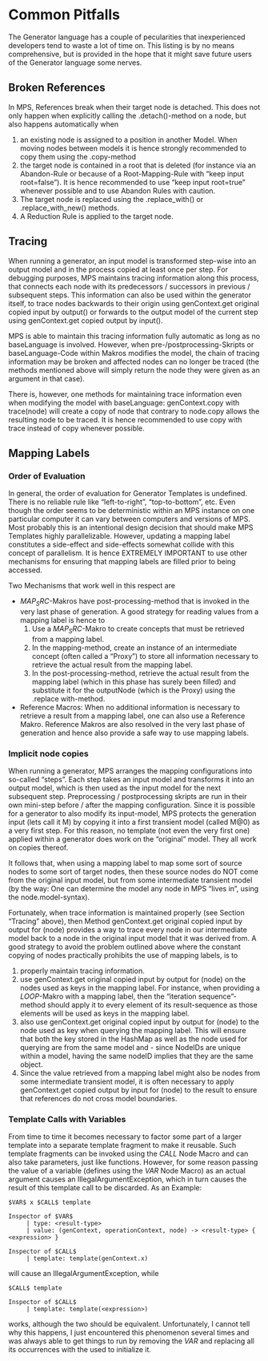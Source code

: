 # Common Pitfalls
The Generator language has a couple of pecularities that inexperienced developers tend to waste a lot of time on.  This listing is by no means comprehensive, but is provided in the hope that it might save future users of the Generator language some nerves.

## Broken References
In MPS, References break when their target node is detached. This does not only happen when explicitly calling the .detach()-method on a node, but also happens automatically when 

1. an existing node is assigned to a position in another Model. When moving nodes between models it is hence strongly recommended to copy them using the .copy-method
1. the target node is contained in a root that is deleted (for instance via an Abandon-Rule or because of a Root-Mapping-Rule with “keep input root=false”). It is hence recommended to use “keep input root=true” whenever possible and to use Abandon Rules with caution.
1. The target node is replaced using the .replace_with() or .replace_with_new() methods.
1. A Reduction Rule is applied to the target node.

## Tracing
When running a generator, an input model is transformed step-wise into an output model and in the process copied at least once per step. For debugging purposes, MPS maintains tracing information along this process, that connects each node with its predecessors / successors in previous / subsequent steps.
This information can also be used within the generator itself, to trace nodes backwards to their origin using genContext.get original copied input by output() or forwards to the output model of the current step using genContext.get copied output by input().

MPS is able to maintain this tracing information fully automatic as long as no baseLanguage is involved. However, when pre-/postprocessing-Skripts or baseLanguage-Code within Makros modifies the model, the chain of tracing information may be broken and affected nodes can no longer be traced (the methods mentioned above will simply return the node they were given as an argument in that case).

There is, however, one methods for maintaining trace information even when modifying the model with baseLanguage: genContext.copy with trace(node) will create a copy of node that contrary to node.copy allows the resulting node to be traced. It is hence recommended to use copy with trace instead of copy whenever possible.

## Mapping Labels 

### Order of Evaluation 
In general, the order of evaluation for Generator Templates is undefined. There is no reliable rule like “left-to-right”, “top-to-bottom”, etc. Even though the order seems to be deterministic within an MPS instance on one particular computer it can vary between computers and versions of MPS. Most probably this is an intentional design decision that should make MPS Templates highly parallelizable. However, updating a mapping label constitutes a side-effect and side-effects somewhat collide with this concept of parallelism. It is hence EXTREMELY IMPORTANT to use other mechanisms for ensuring that mapping labels are filled prior to being accessed.


Two Mechanisms that work well in this respect are


- $MAP_SRC$-Makros have post-processing-method that is invoked in the very last phase of generation. A good strategy for reading values from a mapping label is hence to
	1. Use a $MAP_SRC$-Makro to create concepts that must be retrieved from a mapping label.
	1. In the mapping-method, create an instance of an intermediate concept (often called a “Proxy”) to store all information necessary to retrieve the actual result from the mapping label.
	1. In the post-processing-method, retrieve the actual result from the mapping label (which in this phase has surely been filled) and substitute it for the outputNode (which is the Proxy) using the .replace with-method.
- Reference Macros: When no additional information is necessary to retrieve a result from a mapping label, one can also use a Reference Makro. Reference Makros are also resolved in the very last phase of generation and hence also provide a safe way to use mapping labels.

### Implicit node copies

When running a generator, MPS arranges the mapping configurations into so-called “steps”. Each step takes an input model and transforms it into an output model, which is then used as the input model for the next subsequent step. Preprocessing / postprocessing skripts are run in their own mini-step before / after the mapping configuration. Since it is possible for a generator to also modify its input-model, MPS protects the generation input (lets call it M) by copying it into a first transient model (called M@0) as a very first step. For this reason, no template (not even the very first one) applied within a generator does work on the “original” model. They all work on copies thereof.

It follows that, when using a mapping label to map some sort of source nodes to some sort of target nodes, then these source nodes do NOT come from the original input model, but from some intermediate transient model (by the way: One can determine the model any node in MPS “lives in”, using the node.model-syntax). 

<!-- Furthermore, since mapping labels are implemented using Java HashMaps, querying the mapping label with any other node (even when it is a copy of the one used as a key and hence has the same concept, NodeID, etc.) will NOT work. -->

Fortunately, when trace information is maintained properly (see Section “Tracing” above), then Method genContext.get original copied input by output for (node) provides a way to trace every node in our intermediate model back to a node in the original input model that it was derived from. A good strategy to avoid the problem outlined above where the constant copying of nodes practically prohibits the use of mapping labels, is to

1. properly maintain tracing information.
2. use genContext.get original copied input by output for (node) on the nodes used as keys in the mapping label. For instance, when providing a $LOOP$-Makro with a mapping label, then the “iteration sequence”-method should apply it to every element of its result-sequence as those elements will be used as keys in the mapping label.
3. also use genContext.get original copied input by output for (node) to the node used as key when querying the mapping label. This will ensure that both the key stored in the HashMap as well as the node used for querying are from the same model and - since NodeIDs are unique within a model, having the same nodeID implies that they are the same object.
4. Since the value retrieved from a mapping label might also be nodes from some intermediate transient model, it is often necessary to apply genContext.get copied output by input for (node) to the result to ensure that references do not cross model boundaries.

### Template Calls with Variables
From time to time it becomes necessary to factor some part of a larger template into a separate template fragment to make it reusable. Such template fragments can be invoked using the $CALL$ Node Macro and can also take parameters, just like functions. However, for some reason passing the value of a variable (defines using the $VAR$ Node Macro) as an actual argument causes an IllegalArgumentException, which in turn causes the result of this template call to be discarded.
As an Example:

```
$VAR$ x $CALL$ template

Inspector of $VAR$
     | type: <result-type>
     | value: (genContext, operationContext, node) -> <result-type> { <expression> }

Inspector of $CALL$
     | template: template(genContext.x)
```
will cause an IllegalArgumentException, while
```
$CALL$ template

Inspector of $CALL$
     | template: template(<expression>)
```

works, although the two should be equivalent.
Unfortunately, I cannot tell why this happens, I just encountered this phenomenon several times and was always able to get things to run by removing the $VAR$ and replacing all its occurrences with the <expression> used to initialize it.
